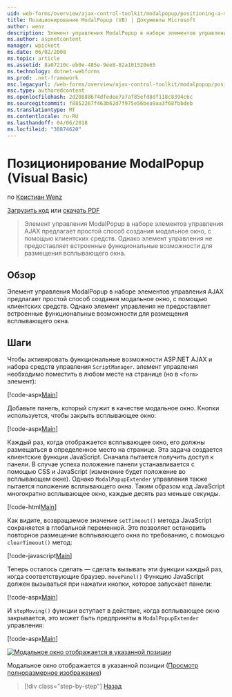 ```yaml
---
uid: web-forms/overview/ajax-control-toolkit/modalpopup/positioning-a-modalpopup-vb
title: Позиционирование ModalPopup (VB) | Документы Microsoft
author: wenz
description: Элемент управления ModalPopup в наборе элементов управления AJAX предлагает простой способ создания модальное окно, с помощью клиентских средств. Однако элемент управления не предлагает...
ms.author: aspnetcontent
manager: wpickett
ms.date: 06/02/2008
ms.topic: article
ms.assetid: 8a07210c-eb0e-485e-9ee8-82a101520e65
ms.technology: dotnet-webforms
ms.prod: .net-framework
msc.legacyurl: /web-forms/overview/ajax-control-toolkit/modalpopup/positioning-a-modalpopup-vb
msc.type: authoredcontent
ms.openlocfilehash: 2d20888674dfedee7a7af85efd8df118c8394c6c
ms.sourcegitcommit: f8852267f463b62d7f975e56bea9aa3f68fbbdeb
ms.translationtype: MT
ms.contentlocale: ru-RU
ms.lasthandoff: 04/06/2018
ms.locfileid: "30874620"
---
```

<a name="positioning-a-modalpopup-vb"></a>Позиционирование ModalPopup (Visual Basic)
====================
по [Кристиан Wenz](https://github.com/wenz)

[Загрузить код](http://download.microsoft.com/download/2/4/0/24052038-f942-4336-905b-b60ae56f0dd5/ModalPopup4.vb.zip) или [скачать PDF](http://download.microsoft.com/download/b/6/a/b6ae89ee-df69-4c87-9bfb-ad1eb2b23373/modalpopup4VB.pdf)

> Элемент управления ModalPopup в наборе элементов управления AJAX предлагает простой способ создания модальное окно, с помощью клиентских средств. Однако элемент управления не предоставляет встроенные функциональные возможности для размещения всплывающего окна.


## <a name="overview"></a>Обзор

Элемент управления ModalPopup в наборе элементов управления AJAX предлагает простой способ создания модальное окно, с помощью клиентских средств. Однако элемент управления не предоставляет встроенные функциональные возможности для размещения всплывающего окна.

## <a name="steps"></a>Шаги

Чтобы активировать функциональные возможности ASP.NET AJAX и набора средств управления `ScriptManager`. элемент управления необходимо поместить в любом месте на странице (но в `<form>` элемент):

[!code-aspx[Main](positioning-a-modalpopup-vb/samples/sample1.aspx)]

Добавьте панель, который служит в качестве модальное окно. Кнопки используется, чтобы закрыть всплывающее окно:

[!code-aspx[Main](positioning-a-modalpopup-vb/samples/sample2.aspx)]

Каждый раз, когда отображается всплывающее окно, его должны размещаться в определенное место на странице. Эта задача создается клиентские функции JavaScript. Сначала пытается получить доступ к панели. В случае успеха положение панели устанавливается с помощью CSS и JavaScript (изменение будет положение во всплывающем окне). Однако `ModalPopupExtender` управления также пытается положение всплывающего окна. Таким образом код JavaScript многократно всплывающее окно, каждые десять раз меньше секунды.

[!code-html[Main](positioning-a-modalpopup-vb/samples/sample3.html)]

Как видите, возвращаемое значение `setTimeout()` метода JavaScript сохраняется в глобальной переменной. Это позволяет остановить повторное размещение всплывающего окна по требованию, с помощью `clearTimeout()` метод:

[!code-javascript[Main](positioning-a-modalpopup-vb/samples/sample4.js)]

Теперь осталось сделать — сделать вызывать эти функции каждый раз, когда соответствующие браузер. `movePanel()` Функцию JavaScript должен вызываться при нажатии кнопки, которое запускает панели:

[!code-aspx[Main](positioning-a-modalpopup-vb/samples/sample5.aspx)]

И `stopMoving()` функции вступает в действие, когда всплывающее окно закрывается, это может быть предприняты в `ModalPopupExtender` управления:

[!code-aspx[Main](positioning-a-modalpopup-vb/samples/sample6.aspx)]


[![Модальное окно отображается в указанной позиции](positioning-a-modalpopup-vb/_static/image2.png)](positioning-a-modalpopup-vb/_static/image1.png)

Модальное окно отображается в указанной позиции ([Просмотр полноразмерное изображение](positioning-a-modalpopup-vb/_static/image3.png))

> [!div class="step-by-step"]
> [Назад](handling-postbacks-from-a-modalpopup-vb.md)

